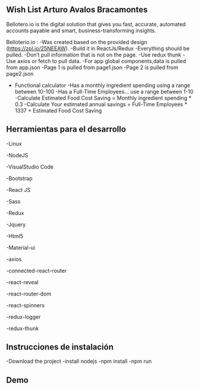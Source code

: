 ## Wish List Arturo Avalos Bracamontes

Bellotero.io is the digital solution that gives you fast, accurate, automated accounts payable and smart, business-transforming insights.

Belloterio.io :
-Was created based on the provided design (https://zpl.io/25NEEAW).
-Build it in ReactJs/Redux
-Everything should be pulled.
-Don’t pull information that is not on the page.
-Use redux thunk
-Use axios or fetch to pull data.
-For app global components,data is pulled from app.json
-Page 1 is pulled from page1.json
-Page 2 is pulled from page2.json
- Functional calculator
  -Has a monthly ingredient spending using a range between 10-100
  -Has a Full-Time Employees... use a range between 1-10
  -Calculate Estimated Food Cost Saving = Monthly ingredient spending * 0.3
  -Calculate Your estimated annual savings = Full-Time Employees * 1337 + Estimated Food Cost Saving

## Herramientas para el desarrollo 

-Linux

-NodeJS

-VisualStudio Code

-Bootstrap

-React JS

-Sass

-Redux 

-Jquery

-Html5

-Material-ui

-axios

-connected-react-router

-react-reveal

-react-router-dom

-react-spinners

-redux-logger

-redux-thunk

## Instrucciones de instalación 

-Download the project
-install nodejs 
-npm install
-npm run 

## Demo


